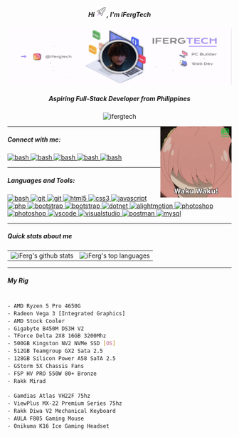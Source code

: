 <h5 align="center">Hi <img src="https://raw.githubusercontent.com/ifergtech/ifergtech/main/rocket-ezgif.com-effects.gif" width="24" height="24" alt="laptop gif" />, I'm iFergTech</h5>

<div align="center"> <img src="https://raw.githubusercontent.com/ifergtech/ifergtech/main/ifergtech-banner0169549-ezgif.com-video-to-gif-converter.gif"> </div>
<h5 align="center">Aspiring Full-Stack Developer from Philippines</h5>

<p align="center"> <img src="https://komarev.com/ghpvc/?username=ifergtech&label=Profile%20views&color=AC90FE&style=flat" alt="ifergtech" /> </p>

<img align="right" alt="Coding" width="160" height="160" src="https://raw.githubusercontent.com/ifergtech/ifergtech/main/waku-waku.webp">

<hr>

<h5 align="left">Connect with me:</h5>
<p align="left">
<a href="https://instagram.com/ifergtech" target="_blank" rel="noreferrer"> 
<img src="https://cdn.icon-icons.com/icons2/122/PNG/512/instagram_socialnetwork_20033.png" alt="bash" width="24" height="24"/> </a>

<a href="https://steamcommunity.com/id/ferguzus" target="_blank" rel="noreferrer"> 
<img src="https://cdn.icon-icons.com/icons2/3880/PNG/256/steam_icon_245550.png" alt="bash" width="22" height="22"/> </a>

<a href="https://discord.com/invite/vmNWrHeT" target="_blank" rel="noreferrer"> 
<img src="https://cdn.icon-icons.com/icons2/3880/PNG/256/discord_icon_245522.png" alt="bash" width="22" height="22"/> </a>

<a href="https://www.tiktok.com/@ifergtech" target="_blank" rel="noreferrer"> 
<img src="https://cdn.icon-icons.com/icons2/2246/PNG/512/tiktok_tik_tok_logo_icon_134936.png" alt="bash" width="24" height="24"/> </a>

<a href="mailto:r99993140@gmail.com" target="_blank" rel="noreferrer"> 
<img src="https://cdn-icons-png.flaticon.com/128/732/732200.png" alt="bash" width="20" height="20"/> </a>

</p>

<hr>

<h5 align="left">Languages and Tools:</h5>
<p align="left"> 
<a href="https://www.gnu.org/software/bash/" target="_blank" rel="noreferrer"> 
<img src="https://cdn.icon-icons.com/icons2/2530/PNG/512/bash_button_icon_151886.png" alt="bash" width="40" height="15"/> </a>
<a href="https://git-scm.com/" target="_blank" rel="noreferrer"> 
<img src="https://www.vectorlogo.zone/logos/git-scm/git-scm-icon.svg" alt="git" width="20" height="20"/> </a>
<a href="https://github.com/" target="_blank" rel="noreferrer"> 
<img src="https://cdn.icon-icons.com/icons2/3053/PNG/512/github_macos_bigsur_icon_190140.png" alt="git" width="20" height="20"/> </a>
<a href="https://www.w3.org/html/" target="_blank" rel="noreferrer"> 
<img src="https://cdn.icon-icons.com/icons2/2790/PNG/96/html_filetype_icon_177535.png" alt="html5" width="20" height="20"/> </a> 
<a href="https://www.w3schools.com/css/" target="_blank" rel="noreferrer"> 
<img src="https://cdn.icon-icons.com/icons2/2790/PNG/96/css_filetype_icon_177544.png" alt="css3" width="20" height="20"/> </a>
<a href="https://developer.mozilla.org/en-US/docs/Web/JavaScript" target="_blank" rel="noreferrer"> 
<img src="https://cdn-icons-png.flaticon.com/128/136/136530.png" alt="javascript" width="20" height="20"/> </a> 
<a href="https://www.php.net" target="_blank" rel="noreferrer"> 
<img src="https://cdn-icons-png.flaticon.com/128/2306/2306154.png" alt="php" width="20" height="20"/> </a> 
<a href="https://getbootstrap.com" target="_blank" rel="noreferrer"> 
<img src="https://pluspng.com/img-png/bootstrap-logo-vector-png-bem-with-bootstrap-bootstrap-logo-1024.png" alt="bootstrap" width="20" height="20"/> </a> 
  
<a href="https://jquery.com/" target="_blank" rel="noreferrer"> 
<img src="https://cdn.icon-icons.com/icons2/2415/PNG/512/jquery_plain_wordmark_logo_icon_146445.png" alt="bootstrap" width="20" height="20"/> </a> 

<a href="https://learn.microsoft.com/en-us/dotnet/visual-basic/" target="_blank" rel="noreferrer"> 
<img src="https://www.mmdtech.com/wp-content/uploads/visual-basic-in-urdu1.png" alt="dotnet" width="25" height="18"/> </a> 

<a href="https://www.alightmotionapk.com/alight-motion-for-pc/" target="_blank" rel="noreferrer"> 
<img src="https://www.alightmotionapk.com/wp-content/uploads/2021/09/cropped-cropped-alight-motion-1.png" alt="alightmotion" width="20" height="20"/> </a> 

<a href="https://www.adobe.com/products/photoshop-lightroom.html" target="_blank" rel="noreferrer"> 
<img src="https://cdn-icons-png.flaticon.com/128/5611/5611075.png" alt="photoshop" width="20" height="20"/> </a> 
<a href="https://adobe-illustrator-draw.fileplanet.com/apk" target="_blank" rel="noreferrer"> 
<img src="https://cdn-icons-png.flaticon.com/128/5968/5968465.png" alt="photoshop" width="20" height="20"/> </a>

<a href="https://code.visualstudio.com/" target="_blank" rel="noreferrer"> 
<img src="https://cdn.icon-icons.com/icons2/2107/PNG/512/file_type_vscode_icon_130084.png" alt="vscode" width="20" height="20"/> </a> 

<a href="https://visualstudio.microsoft.com/vs/" target="_blank" rel="noreferrer"> 
<img src="https://visualstudio.microsoft.com/wp-content/uploads/2021/10/Product-Icon.svg" alt="visualstudio" width="20" height="20"/> </a> 

<a href="https://postman.com" target="_blank" rel="noreferrer"> 
<img src="https://www.vectorlogo.zone/logos/getpostman/getpostman-icon.svg" alt="postman" width="20" height="20"/> </a>


<a href="https://www.mysql.com/" target="_blank" rel="noreferrer"> 
<img src="https://cdn.icon-icons.com/icons2/3053/PNG/96/mysql_workbench_macos_bigsur_icon_189924.png" alt="mysql" width="22" height="22"/> </a> 
</p>

<hr>

<h5>Quick stats about me</h5>
<table>
  <tr>
    <td>
      <img src="https://github-readme-stats.vercel.app/api?username=ifergtech&show_icons=true&title_color=AC90FE&icon_color=AC90FE&text_color=B5C0D0&bg_color=202528&count_private=true" alt="iFerg's github stats" />
    </td>
    <td>
      <img src="https://github-readme-stats.vercel.app/api/top-langs/?username=ifergtech&show_icons=true&title_color=AC90FE&icon_color=AC90FE&text_color=B5C0D0&bg_color=202528&count_private=true&layout=compact" alt="iFerg's top languages" />
    </td>
  </tr>
</table>

<hr>
<h5>My Rig</h5>

  ```bash

 - AMD Ryzen 5 Pro 4650G
 - Radeon Vega 3 [Integrated Graphics]
 - AMD Stock Cooler
 - Gigabyte B450M DS3H V2
 - TForce Delta 2X8 16GB 3200Mhz
 - 500GB Kingston NV2 NVMe SSD [OS]
 - 512GB Teamgroup GX2 Sata 2.5
 - 128GB Silicon Power A58 SaTA 2.5
 - GStorm 5X Chassis Fans
 - FSP HV PRO 550W 80+ Bronze
 - Rakk Mirad

 - Gamdias Atlas VH22F 75hz
 - ViewPlus MX-22 Premium Series 75hz
 - Rakk Diwa V2 Mechanical Keyboard
 - AULA F805 Gaming Mouse
 - Onikuma K16 Ice Gaming Headset
